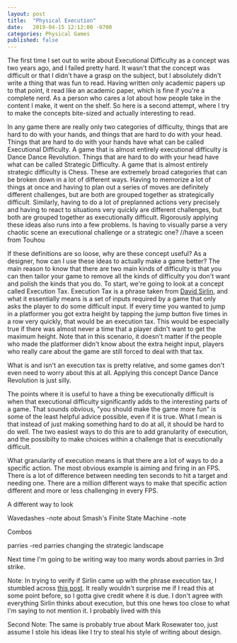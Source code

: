 ```yaml
---
layout: post
title:  "Physical Execution"
date:   2019-04-15 12:12:00 -0700
categories: Physical Games
published: false
---
```

The first time I set out to write about Executional Difficulty as a concept was two years ago, and I failed pretty hard. It wasn't that the concept was difficult or that I didn't have a grasp on the subject, but I absolutely didn't write a thing that was fun to read. Having written only academic papers up to that point, it read like an academic paper, which is fine if you're a complete nerd. As a person who cares a lot about how people take in the content I make, it went on the shelf. So here is a second attempt, where I try to make the concepts bite-sized and actually interesting to read.

In any game there are really only two categories of difficulty, things that are hard to do with your hands, and things that are hard to do with your head. Things that are hard to do with your hands have what can be called Executional Difficulty. A game that is almost entirely executional difficulty is Dance Dance Revolution. Things that are hard to do with your head have what can be called Strategic Difficulty. A game that is almost entirely strategic difficulty is Chess. These are extremely broad categories that can be broken down in a lot of different ways. Having to memorize a lot of things at once and having to plan out a series of moves are definitely different challenges, but are both are grouped together as strategically difficult. Similarly, having to do a lot of preplanned actions very precisely and having to react to situations very quickly are different challenges, but both are grouped together as executionally difficult. Rigorously applying these ideas also runs into a few problems. 
Is having to visually parse a very chaotic scene an executional challenge or a strategic one? 
//have a sceen from Touhou

If these definitions are so loose, why are these concept useful?  As a designer, how can I use these ideas to actually make a game better? The main reason to know that there are two main kinds of difficulty is that you can then tailor your game to remove all the kinds of difficulty you don't want and polish the kinds that you do. To start, we're going to look at a concept called Execution Tax. Execution Tax is a phrase taken from [David Sirlin][sirlin], and what it essentially means is a set of inputs required by a game that only asks the player to do some difficult input. If every time you wanted to jump in a platformer you got extra height by tapping the jump button five times in a row very quickly, that would be an execution tax. This would be especially true if there was almost never a time that a player didn't want to get the maximum height. Note that in this scenario, it doesn't matter if the people who made the platformer didn't know about the extra height input, players who really care about the game are still forced to deal with that tax.


What is and isn't an execution tax is pretty relative, and some games don't even need to worry about this at all. Applying this concept Dance Dance Revolution is just silly. 

The points where it is useful to have a thing be executionally difficult is when that executional difficulty significantly adds to the interesting parts of a game. That sounds obvious, "you should make the game more fun" is some of the least helpful advice possible, even if it is true. What I mean is that instead of just making something hard to do at all, it should be hard to do well. The two easiest ways to do this are to add granularity of execution, and the possibilty to make choices within a challenge that is executionally difficult.


What granularity of execution means is that there are a lot of ways to do a specific action. The most obvious example is aiming and firing in an FPS. There is a lot of difference between needing ten seconds to hit a target and needing one. There are a million different ways to make that specific action different and more or less challenging in every FPS.

A different way to look 



Wavedashes
-note about Smash's Finite State Machine
-note 

Combos

parries
-red parries changing the strategic landscape

Next time I'm going to be writing way too many words about parries in 3rd strike.

Note: In trying to verify if Sirlin came up with the phrase execution tax, I stumbled across [this post][sirlin2]. It really wouldn't surprise me if I read this at some point before, so I gotta give credit where it is due. I don't agree with everything Sirlin thinks about execution, but this one hews too close to what I'm saying to not mention it. I probably lived with this 

Second Note: The same is probably true about Mark Rosewater too, just assume I stole his ideas like I try to steal his style of writing about design.

[twitter]: https://wwww.twitter.com/jxvd
[sirlin]:http://www.sirlin.net/posts/sirlin-on-game-design-ep-12-easy-special-moves
[sirlin2]:http://sirlingames.squarespace.com/blog/2012/7/16/execution-in-fighting-games.html
[rosewater]: https://magic.wizards.com/en/articles/columns/making-magic